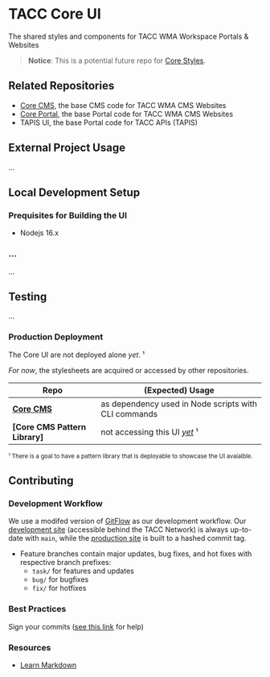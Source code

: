 # TACC Core UI

The shared styles and components for TACC WMA Workspace Portals & Websites

> __Notice__: This is a potential future repo for [Core Styles].


## Related Repositories

- [Core CMS], the base CMS code for TACC WMA CMS Websites
- [Core Portal], the base Portal code for TACC WMA CMS Websites
- TAPIS UI, the base Portal code for TACC APIs (TAPIS)


## External Project Usage

...

## Local Development Setup

### Prequisites for Building the UI

* Nodejs 16.x

### ...

...


## Testing

...

### Production Deployment

The Core UI are not deployed alone _yet_. ¹

_For now_, the stylesheets are acquired or accessed by other repositories.

| Repo | (Expected) Usage |
| - | - |
| __[Core CMS]__ | as dependency used in Node scripts with CLI commands |
| __[Core CMS Pattern Library]__ | not accessing this UI [_yet_][research-pattern-lib] ¹ |

<sub>¹ There is a goal to have a pattern library that is deployable to showcase the UI avaialble.</sub>

[research-pattern-lib]: https://confluence.tacc.utexas.edu/x/FADMBQ


## Contributing

### Development Workflow

We use a modifed version of [GitFlow](https://datasift.github.io/gitflow/IntroducingGitFlow.html) as our development workflow. Our [development site](https://dev.cep.tacc.utexas.edu) (accessible behind the TACC Network) is always up-to-date with `main`, while the [production site](https://prod.cep.tacc.utexas.edu) is built to a hashed commit tag.
- Feature branches contain major updates, bug fixes, and hot fixes with respective branch prefixes:
    - `task/` for features and updates
    - `bug/` for bugfixes
    - `fix/` for hotfixes

### Best Practices

Sign your commits ([see this link](https://help.github.com/en/github/authenticating-to-github/managing-commit-signature-verification) for help)

### Resources

* [Learn Markdown](https://bitbucket.org/tutorials/markdowndemo)


<!-- Link Aliases -->

[Core Portal Deployments]: https://github.com/TACC/Core-Portal-Deployments
[Camino]: https://github.com/TACC/Camino
[Core Styles]: https://github.com/TACC/Core-Styles
[Core CMS]: https://github.com/TACC/Core-CMS
[Core Portal]: https://github.com/TACC/Core-Portal
